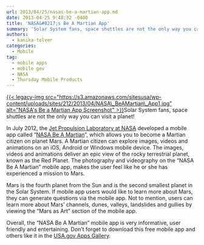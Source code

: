 ```yaml
---
url: 2013/04/25/nasas-be-a-martian-app.md
date: 2013-04-25 9:48:32 -0400
title: 'NASA&#8217;s Be A Martian App'
summary: 'Solar System fans, space shuttles are not the only way you can visit a planet! In July 2012, the Jet Propulsion Laboratory at NASA developed a mobile app called &ldquo;NASA Be A Martian&rdquo;, which allows you to become a Martian citizen on planet Mars. A Martian'
authors:
  - kanika-tolver
categories:
  - Mobile
tag:
  - mobile apps
  - mobile gov
  - NASA
  - Thursday Mobile Products
---
```


[{{< legacy-img src="https://s3.amazonaws.com/sitesusa/wp-content/uploads/sites/212/2013/04/NASA\_BeAMartian\_App1.jpg" alt="NASA's Be a Martian App Screenshot" >}}](https://s3.amazonaws.com/sitesusa/wp-content/uploads/sites/212/2013/04/NASA_BeAMartian_App1.jpg)Solar System fans, space shuttles are not the only way you can visit a planet!

In July 2012, the [Jet Propulsion Laboratory at NASA](http://www.jpl.nasa.gov/) developed a mobile app called “[NASA Be A Martian](http://www.jpl.nasa.gov/apps/index.php?cid=home_apps_beamartian#beamartian)”, which allows you to become a Martian citizen on planet Mars. A Martian citizen can explore images, videos and animations on an iOS, Android or Windows mobile device. The images, videos and animations deliver an epic view of the rocky terrestrial planet, known as the Red Planet. The photography and videography on the “NASA Be A Martian” mobile app, makes the user feel like he or she has experienced a mission to Mars.

Mars is the fourth planet from the Sun and is the second smallest planet in the Solar System. If mobile app users would like to learn more about Mars, they can generate questions via the mobile app. Not to mention, users can learn more about Mars’ channels, dunes, valleys, landslides and gullies by viewing the “Mars as Art” section of the mobile app.

Overall, the “NASA Be A Martian” mobile app is very informative, user friendly and entertaining. Don’t forget to download this free mobile app and others like it in the [USA.gov Apps Gallery](http://apps.usa.gov/).